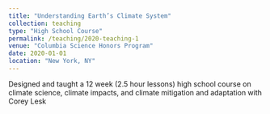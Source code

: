 ```yaml
---
title: "Understanding Earth’s Climate System"
collection: teaching
type: "High School Course"
permalink: /teaching/2020-teaching-1
venue: "Columbia Science Honors Program"
date: 2020-01-01
location: "New York, NY"
---
```


Designed and taught a 12 week (2.5 hour lessons) high school course on climate science, climate impacts, and climate mitigation and adaptation with Corey Lesk